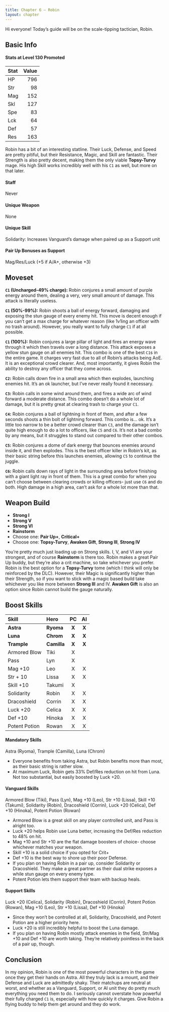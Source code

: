 ```yaml
---
title: Chapter 6 — Robin
layout: chapter
---
```


Hi everyone! Today’s guide will be on the scale-tipping tactician, Robin.

## Basic Info

#### Stats at Level 130 Promoted

| Stat | Value |
| :--- | ----: |
| HP   |   796 |
| Str  |    98 |
| Mag  |   152 |
| Skl  |   127 |
| Spe  |    83 |
| Lck  |    64 |
| Def  |    57 |
| Res  |   163 |

Robin has a bit of an interesting statline. Their Luck, Defense, and Speed are pretty pitiful, but their Resistance, Magic, and Skill are fantastic. Their Strength is also pretty decent, making them the only viable **Topsy-Turvy** mage. His high Skill works incredibly well with his `C1` as well, but more on that later.

#### Staff

Never

#### Unique Weapon

None

#### Unique Skill

Solidarity: Increases Vanguard’s damage when paired up as a Support unit

#### Pair Up Bonuses as Support

Mag/Res/Luck (+5 if A/A+, otherwise +3)

## Moveset

**`C1` (Uncharged-49% charge):** Robin conjures a small amount of purple energy around them, dealing a very, very small amount of damage. This attack is literally useless.

**`C1` (50%-99%):** Robin shoots a ball of energy forward, damaging and exposing the stun gauge of every enemy hit. This move is decent enough if you can’t get a max charge for whatever reason (like 1v1ing an officer with no trash around). However, you really want to fully charge `C1` if at all possible.

**`C1` (100%):** Robin conjures a large pillar of light and fires an energy wave through it which then travels over a long distance. This attack exposes a yellow stun gauge on all enemies hit. This combo is one of the best `C1`s in the entire game. It charges very fast due to all of Robin’s attacks being AoE. It is an exceptional crowd clearer. And, most importantly, it gives Robin the ability to destroy any officer that they come across.

**`C2`:** Robin calls down fire in a small area which then explodes, launching enemies hit. It’s an ok launcher, but I’ve never really found it necessary.

**`C3`:** Robin calls in some wind around them, and fires a wide arc of wind forward a moderate distance. This combo doesn’t do a whole lot of damage, but it is pretty great at clearing trash to charge your `C1`.

**`C4`:** Robin conjures a ball of lightning in front of them, and after a few seconds shoots a thin bolt of lightning forward. This combo is… ok. It’s a little too narrow to be a better crowd clearer than `C3`, and the damage isn’t quite high enough to do a lot to officers, like `C5` and `C6`. It’s not a bad combo by any means, but it struggles to stand out compared to their other combos.

**`C5`:** Robin conjures a dome of dark energy that bounces enemies around inside it, and then explodes. This is the best officer killer in Robin’s kit, as their basic string before this launches enemies, allowing `C5` to continue the juggle.

**`C6`:** Robin calls down rays of light in the surrounding area before finishing with a giant light ray in front of them. This is a great combo for when you can’t choose between clearing crowds or killing officers- just use `C6` and do both. High damage in a high area, can’t ask for a whole lot more than that.

## Weapon Build

- **Strong I**
- **Strong V**
- **Strong VI**
- **Rainstorm**
- Choose one: **Pair Up+**, **Critical+**
- Choose one: **Topsy-Turvy**, **Awaken Gift**, **Strong III**, **Strong IV**

You’re pretty much just loading up on Strong skills. I, V, and VI are your strongest, and of course **Rainstorm** is there too. Robin makes a great Pair Up buddy, but they’re also a crit machine, so take whichever you prefer. Robin is the best option for a **Topsy-Turvy** tome (which I think will only be reinforced by the DLC). However, their Magic is significantly higher than their Strength, so if you want to stick with a magic based build take whichever you like more between **Strong III** and IV. **Awaken Gift** is also an option since Robin cannot build the gauge naturally.

## Boost Skills

| Skill          | Hero        |  PC   |  AI   |
| :------------- | :---------- | :---: | :---: |
| **Astra**      | **Ryoma**   | **X** | **X** |
| **Luna**       | **Chrom**   | **X** | **X** |
| **Trample**    | **Camilla** | **X** | **X** |
| Armored Blow   | Tiki        |   X   |       |
| Pass           | Lyn         |   X   |       |
| Mag +10        | Leo         |   X   |   X   |
| Str + 10       | Lissa       |   X   |   X   |
| Skill +10      | Takumi      |   X   |       |
| Solidarity     | Robin       |   X   |   X   |
| Dracoshield    | Corrin      |   X   |   X   |
| Luck +20       | Celica      |   X   |   X   |
| Def +10        | Hinoka      |   X   |   X   |
| Potent Potion  | Rowan       |   X   |   X   |

#### Mandatory Skills

Astra (Ryoma), Trample (Camilla), Luna (Chrom)

- Everyone benefits from taking Astra, but Robin benefits more than most, as their basic string is rather slow.
- At maximum Luck, Robin gets 33% Def/Res reduction on hit from Luna. Not too substantial, but easily boosted by Luck +20.

#### Vanguard Skills

Armored Blow (Tiki), Pass (Lyn), Mag +10 (Leo), Str +10 (Lissa), Skill +10 (Takumi), Solidarity (Robin), Dracoshield (Corrin), Luck +20 (Celica), Def +10 (Hinoka), Potent Potion (Rowan)

- Armored Blow is a great skill on any player controlled unit, and Pass is alright too.
- Luck +20 helps Robin use Luna better, increasing the Def/Res reduction to 48% on hit.
- Mag +10 and Str +10 are the flat damage boosters of choice- choose whichever matches your weapon.
- Skill +10 is a solid choice if you opted for Crit+
- Def +10 is the best way to shore up their poor Defense.
- If you plan on having Robin in a pair up, consider Solidarity or Dracoshield. They make a great partner as their dual strike exposes a while stun gauge on every enemy type.
- Potent Potion lets them support their team with backup heals.

#### Support Skills

Luck +20 (Celica), Solidarity (Robin), Dracoshield (Corrin), Potent Potion (Rowan), Mag +10 (Leo), Str +10 (Lissa), Def +10 (Hinoka)

- Since they won’t be controlled at all, Solidarity, Dracoshield, and Potent Potion are a higher priority here.
- Luck +20 is still incredibly helpful to boost the Luna damage.
- If you plan on having Robin mostly attack enemies in the field, Str/Mag +10 and Def +10 are worth taking. They’re relatively pointless in the back of a pair up, though.

## Conclusion

In my opinion, Robin is one of the most powerful characters in the game once they get their hands on Astra. All they truly lack is a mount, and their Defense and Luck are admittedly shaky. Their matchups are neutral at worst, and whether as a Vanguard, Support, or AI unit they do pretty much everything you need them to do. I seriously cannot overstate how powerful their fully charged `C1` is, especially with how quickly it charges. Give Robin a flying buddy to help them get around and they do work.

